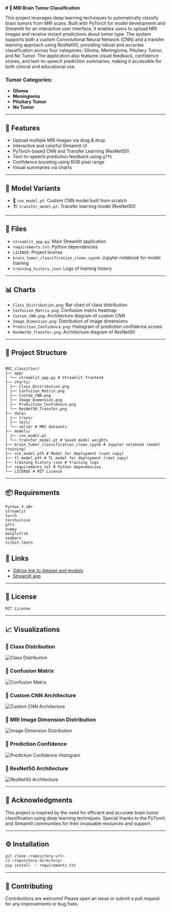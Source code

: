 **# 🧠 MRI Brain Tumor Classification**

This project leverages deep learning techniques to automatically classify brain tumors from MRI scans. Built with PyTorch for model development and Streamlit for an interactive user interface, it enables users to upload MRI images and receive instant predictions about tumor type. The system supports both a custom Convolutional Neural Network (CNN) and a transfer learning approach using ResNet50, providing robust and accurate classification across four categories: Glioma, Meningioma, Pituitary Tumor, and No Tumor. The application also features visual feedback, confidence scores, and text-to-speech prediction summaries, making it accessible for both clinical and educational use.

### Tumor Categories:
- **Glioma**
- **Meningioma**
- **Pituitary Tumor**
- **No Tumor**

---

## 🚀 Features

- Upload multiple MRI images via drag & drop
- Interactive and colorful Streamlit UI
- PyTorch-based CNN and Transfer Learning (ResNet50)
- Text-to-speech prediction feedback using `gTTS`
- Confidence boosting using RGB pixel range
- Visual summaries via charts

---

## 🧠 Model Variants

- 🧩 `cnn_model.pt`: Custom CNN model built from scratch
- 🏗️ `transfer_model.pt`: Transfer learning model (ResNet50)

---

## 📁 Files

- `streamlit_app.py`: Main Streamlit application
- `requirements.txt`: Python dependencies
- `LICENSE`: Project license
- `brain_tumor_classification_clean.ipynb`: Jupyter notebook for model training
- `training_history.json`: Logs of training history

---

## 📊 Charts

- `Class_Distribution.png`: Bar chart of class distribution
- `Confusion_Matrix.png`: Confusion matrix heatmap
- `Custom_CNN.png`: Architecture diagram of custom CNN
- `Image_Dimension.png`: Distribution of image dimensions
- `Prediction_Confidence.png`: Histogram of prediction confidence scores
- `ResNet50_Transfer.png`: Architecture diagram of ResNet50

---

## 📁 Project Structure

```plaintext

MRI_classifier/
├── app/
│ └── streamlit_app.py # Streamlit frontend
├── charts/
│ ├── Class_Distribution.png
│ ├── Confusion_Matrix.png
│ ├── Custom_CNN.png
│ ├── Image_Dimension.png
│ ├── Prediction_Confidence.png
│ └── ResNet50_Transfer.png
├── data/
│ ├── train/
│ ├── test/
│ └── valid/ # MRI datasets
├── models/
│ ├── cnn_model.pt
│ └── transfer_model.pt # Saved model weights
├── brain_tumor_classification_clean.ipynb # Jupyter notebook (model training)
├── cnn_model.pth # Model for deployment (root copy)
├── tl_model.pth # TL model for deployment (root copy)
├── training_history.json # Training logs
├── requirements.txt # Python dependencies
└── LICENSE # MIT License
```

---

## 📦 Requirements
```plaintext
Python 3.10+
streamlit
torch
torchvision
gtts
numpy
matplotlib
seaborn
scikit-learn
```

## 🔗 Links
- [Gdrive link to dataset and models](https://drive.google.com/drive/u/0/folders/1pstzDB3J1z1pA6zTq4Rffc6buhC5LyAX)
- [Streamlit app](https://mri-classifier-bjudahe6z9umzdieg26ckk.streamlit.app/)

---

## 📜 License

```plaintext
MIT License
```

---

## 📈 Visualizations

### 🔹 Class Distribution
![Class Distribution](Class_Distribution.png)

### 🔹 Confusion Matrix
![Confusion Matrix](Confusion_Matrix.png)

### 🔹 Custom CNN Architecture
![Custom CNN Architecture](Custom_CNN.png)

### 🔹 MRI Image Dimension Distribution
![Image Dimension Distribution](Image_Dimension.png)

### 🔹 Prediction Confidence
![Prediction Confidence Histogram](Prediction_Confidence.png)

### 🔹 ResNet50 Architecture
![ResNet50 Architecture](ResNet50_Transfer.png)

---

## 📢 Acknowledgments
This project is inspired by the need for efficient and accurate brain tumor classification using deep learning techniques. Special thanks to the PyTorch and Streamlit communities for their invaluable resources and support.

---

## ⚙️ Installation

```bash
git clone <repository-url>
cd <repository-directory>
pip install -r requirements.txt
```

---

## 🤝 Contributing
Contributions are welcome! Please open an issue or submit a pull request for any improvements or bug fixes.
